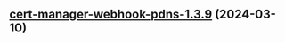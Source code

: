 

## [cert-manager-webhook-pdns-1.3.9](https://github.com/cyr-ius/truenas-charts/compare/cert-manager-webhook-pdns-1.3.8...cert-manager-webhook-pdns-1.3.9) (2024-03-10)

